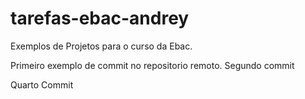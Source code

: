# tarefas-ebac-andrey
 Exemplos de Projetos para o curso da Ebac.

  Primeiro exemplo de commit no repositorio remoto. Segundo commit
  
Quarto Commit
